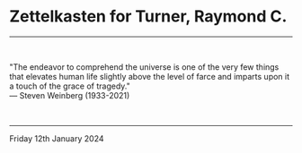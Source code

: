 # Zettelkasten for Turner, Raymond C.

---

</br>

"The endeavor to comprehend the universe is one of the very few things that elevates human life slightly above the level of farce and imparts upon it a touch of the grace of tragedy."\
    ― Steven Weinberg (1933-2021)
  
</br>

---
Friday 12th January 2024
